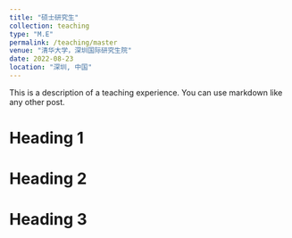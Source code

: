 ```yaml
---
title: "硕士研究生"
collection: teaching
type: "M.E"
permalink: /teaching/master
venue: "清华大学，深圳国际研究生院"
date: 2022-08-23
location: "深圳, 中国"
---
```


This is a description of a teaching experience. You can use markdown like any other post.

Heading 1
======

Heading 2
======

Heading 3
======

